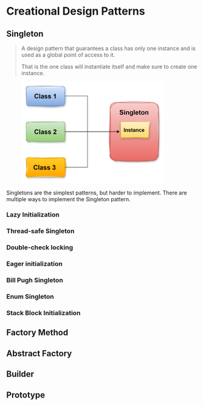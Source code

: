 # Creational Design Patterns

## Singleton

> A design pattern that guarantees a class has only one instance and is used as a global point of access to it.
>
> That is the one class will instantiate itself and make sure to create one instance.

<figure><img src="../.gitbook/assets/image (25).png" alt="" width="375"><figcaption></figcaption></figure>

Singletons are the simplest patterns, but harder to implement. There are multiple ways to implement the Singleton pattern.

### Lazy Initialization

### Thread-safe Singleton&#x20;

### Double-check locking

### Eager initialization

### Bill Pugh Singleton

### Enum Singleton

### Stack Block Initialization



## Factory Method



## Abstract Factory



## Builder



## Prototype
